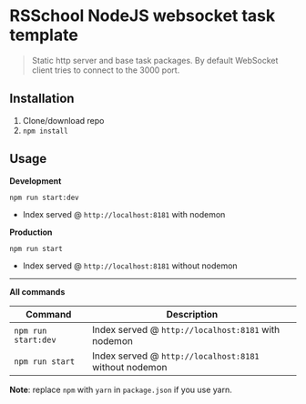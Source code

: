 # RSSchool NodeJS websocket task template
> Static http server and base task packages. 
> By default WebSocket client tries to connect to the 3000 port.

## Installation
1. Clone/download repo
2. `npm install`

## Usage
**Development**

`npm run start:dev`

* Index served @ `http://localhost:8181` with nodemon

**Production**

`npm run start`

* Index served @ `http://localhost:8181` without nodemon

---

**All commands**

Command | Description
--- | ---
`npm run start:dev` | Index served @ `http://localhost:8181` with nodemon
`npm run start` | Index served @ `http://localhost:8181` without nodemon

**Note**: replace `npm` with `yarn` in `package.json` if you use yarn.
